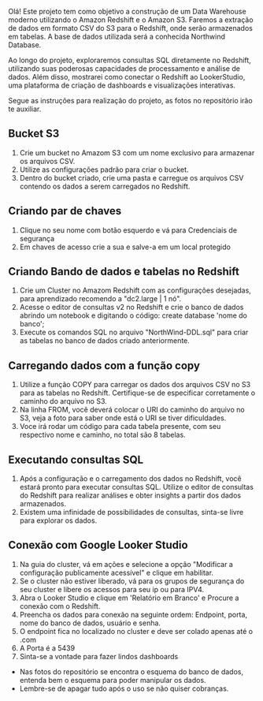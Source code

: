 Olá! Este projeto tem como objetivo a construção de um Data Warehouse moderno utilizando o Amazon Redshift e o Amazon S3. Faremos a extração de dados em formato CSV do S3 para o Redshift, onde serão armazenados em tabelas. A base de dados utilizada será a conhecida Northwind Database.

Ao longo do projeto, exploraremos consultas SQL diretamente no Redshift, utilizando suas poderosas capacidades de processamento e análise de dados. Além disso, mostrarei como conectar o Redshift ao LookerStudio, uma plataforma de criação de dashboards e visualizações interativas.

Segue as instruções para realização do projeto, as fotos no repositório irão te auxiliar.

## Bucket S3
1. Crie um bucket no Amazom S3 com um nome exclusivo para armazenar os arquivos CSV.
2. Utilize as configurações padrão para criar o bucket.
3. Dentro do bucket criado, crie uma pasta e carregue os arquivos CSV contendo os dados a serem carregados no Redshift.

## Criando par de chaves
1. Clique no seu nome com botão esquerdo e vá para Credenciais de segurança
2. Em chaves de acesso crie a sua e salve-a em um local protegido

## Criando Bando de dados e tabelas no Redshift
1. Crie um Cluster no Amazom Redshift com as configurações desejadas, para aprendizado recomendo a "dc2.large | 1 nó".
2. Acesse o editor de consultas v2 no Redshift e crie o banco de dados abrindo um notebook e digitando o código: create database 'nome do banco';
3. Execute os comandos SQL no arquivo "NorthWind-DDL.sql" para criar as tabelas no banco de dados criado anteriormente.

## Carregando dados com a função copy
1. Utilize a função COPY para carregar os dados dos arquivos CSV no S3 para as tabelas no Redshift. Certifique-se de especificar corretamente o caminho do arquivo no S3.
2. Na linha FROM, você deverá colocar o URI do caminho do arquivo no S3, veja a foto para saber onde está o URI se tiver dificuldades.
3. Voce irá rodar um código para cada tabela presente, com seu respectivo nome e caminho, no total são 8 tabelas.

## Executando consultas SQL
1. Após a configuração e o carregamento dos dados no Redshift, você estará pronto para executar consultas SQL. Utilize o editor de consultas do Redshift para realizar análises e obter insights a partir dos dados armazenados.
2. Existem uma infinidade de possibilidades de consultas, sinta-se livre para explorar os dados.

## Conexão com Google Looker Studio
1. Na guia do cluster, vá em ações e selecione a opção "Modificar a configuração publicamente acessível" e clique em habilitar.
1. Se o cluster não estiver liberado, vá para os grupos de segurança do seu cluster e libere os acessos para seu ip ou para IPV4.
2. Abra o Looker Studio e clique em 'Relatório em Branco' e Procure a conexão com o Redshift.
4. Preencha os dados para conexão na seguinte ordem: Endpoint, porta, nome do banco de dados, usuário e senha.
5. O endpoint fica no localizado no cluster e deve ser colado apenas até o .com
6. A Porta é a 5439
7. Sinta-se a vontade para fazer lindos dashboards

* Nas fotos do repositório se encontra o esquema do banco de dados, entenda bem o esquema para poder manipular os dados.
* Lembre-se de apagar tudo após o uso se não quiser cobranças.